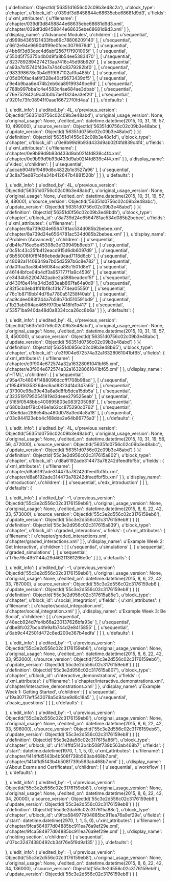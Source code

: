 {
  u'definition': ObjectId('56351d1656c02c09b3e48c2a'),
  u'block_type': u'chapter',
  u'block_id': u'039df3d8458844e68635ebe68681d9d3',
  u'fields': {
    u'xml_attributes': {
      u'filename': [
        u'chapter/039df3d8458844e68635ebe68681d9d3.xml',
        u'chapter/039df3d8458844e68635ebe68681d9d3.xml'
      ]
    },
    u'display_name': u'Advanced Modules',
    u'children': [
      [
        u'sequential',
        u'd999b4365121433fbe69c78806209140'
      ],
      [
        u'sequential',
        u'6612e94e96904ff99e0fcec3079676df'
      ],
      [
        u'sequential',
        u'4bb6f3d83cec4d6abf2567f7f901005f'
      ],
      [
        u'sequential',
        u'550d5f75375b4b0d9fa8b54ee5383470'
      ],
      [
        u'sequential',
        u'8237892894274213aa7416c45d98b920'
      ],
      [
        u'sequential',
        u'a93a7b15740f43e7a7446c8379282bf0'
      ],
      [
        u'sequential',
        u'983398678c0b4d919f87102afffa485b'
      ],
      [
        u'sequential',
        u'05d0f0fac4af4f328e40cf6673439df5'
      ],
      [
        u'sequential',
        u'9e4b9baa6e474b2eb6da89199349be9d'
      ],
      [
        u'sequential',
        u'788b997bba1c4e4583c4ae684ae3dbab'
      ],
      [
        u'sequential',
        u'76e752842c9c40b0b7ae11324ea3ef20'
      ],
      [
        u'sequential',
        u'9201e73fc08941f0aae166727f0fd4aa'
      ]
    ]
  },
  u'defaults': {

  },
  u'edit_info': {
    u'edited_by': 4L,
    u'previous_version': ObjectId('56351d0756c02c09b3e48abd'),
    u'original_usage_version': None,
    u'original_usage': None,
    u'edited_on': datetime.datetime(2015,
    10,
    31,
    19,
    57,
    10,
    499000),
    u'source_version': ObjectId('56351d0756c02c09b3e48abc'),
    u'update_version': ObjectId('56351d0756c02c09b3e48abd')
  }
}{
  u'definition': ObjectId('56351d1456c02c09b3e48c1d'),
  u'block_type': u'chapter',
  u'block_id': u'0e9b99d9b93d433d9ab02f4fd839c4f4',
  u'fields': {
    u'xml_attributes': {
      u'filename': [
        u'chapter/0e9b99d9b93d433d9ab02f4fd839c4f4.xml',
        u'chapter/0e9b99d9b93d433d9ab02f4fd839c4f4.xml'
      ]
    },
    u'display_name': u'Video',
    u'children': [
      [
        u'sequential',
        u'adcab904fbf9489d8c4822b1e3527a96'
      ],
      [
        u'sequential',
        u'3c8a75ed87cd4a34b412647b4881520b'
      ]
    ]
  },
  u'defaults': {

  },
  u'edit_info': {
    u'edited_by': 4L,
    u'previous_version': ObjectId('56351d0756c02c09b3e48abd'),
    u'original_usage_version': None,
    u'original_usage': None,
    u'edited_on': datetime.datetime(2015,
    10,
    31,
    19,
    57,
    9,
    48000),
    u'source_version': ObjectId('56351d0756c02c09b3e48abc'),
    u'update_version': ObjectId('56351d0756c02c09b3e48abd')
  }
}{
  u'definition': ObjectId('56351d0f56c02c09b3e48bdb'),
  u'block_type': u'chapter',
  u'block_id': u'8a739d24e6564781ac534d085b2bebee',
  u'fields': {
    u'xml_attributes': {
      u'filename': [
        u'chapter/8a739d24e6564781ac534d085b2bebee.xml',
        u'chapter/8a739d24e6564781ac534d085b2bebee.xml'
      ]
    },
    u'display_name': u'Problem (Advanced)',
    u'children': [
      [
        u'sequential',
        u'db4fe716ee5e45398e3e139949b8eeb7'
      ],
      [
        u'sequential',
        u'0c51c43c25fb412eacd915d6db6097d9'
      ],
      [
        u'sequential',
        u'6b55008f0f8f486ebeda9ead7118d6cb'
      ],
      [
        u'sequential',
        u'48092a11409349a7b05d3597b6c8e782'
      ],
      [
        u'sequential',
        u'da0ffaa3ac8b456084caa88c1501d8e1'
      ],
      [
        u'sequential',
        u'46144bfce04b4df3a957177f1a9c4536'
      ],
      [
        u'sequential',
        u'e3434b52204742aabe2a388beadecf5f'
      ],
      [
        u'sequential',
        u'd430f8e414a34d3d83eab867fa64a0d9'
      ],
      [
        u'sequential',
        u'82f5cb3ebd1f41bf8cf31c774ea05550'
      ],
      [
        u'sequential',
        u'76c1b8719bb14d76a7780a51258f40ab'
      ],
      [
        u'sequential',
        u'ac9cdee083f244a7b59b70d510591bd9'
      ],
      [
        u'sequential',
        u'1b23ab0ff4ae465f970baf418fd1b417'
      ],
      [
        u'sequential',
        u'53571ba940da48d0a8334cca26cc8b6a'
      ]
    ]
  },
  u'defaults': {

  },
  u'edit_info': {
    u'edited_by': 4L,
    u'previous_version': ObjectId('56351d0756c02c09b3e48abd'),
    u'original_usage_version': None,
    u'original_usage': None,
    u'edited_on': datetime.datetime(2015,
    10,
    31,
    19,
    57,
    3,
    450000),
    u'source_version': ObjectId('56351d0756c02c09b3e48abc'),
    u'update_version': ObjectId('56351d0756c02c09b3e48abd')
  }
}{
  u'definition': ObjectId('56351d0856c02c09b3e48b65'),
  u'block_type': u'chapter',
  u'block_id': u'e3f904e672574a32a16328061041bf65',
  u'fields': {
    u'xml_attributes': {
      u'filename': [
        u'chapter/e3f904e672574a32a16328061041bf65.xml',
        u'chapter/e3f904e672574a32a16328061041bf65.xml'
      ]
    },
    u'display_name': u'HTML',
    u'children': [
      [
        u'sequential',
        u'95a47c4804f1488096dccfff708b98ad'
      ],
      [
        u'sequential',
        u'1954816353264ec6ad83234f4d347a65'
      ],
      [
        u'sequential',
        u'37300e98a39e43a8a8d8fb5dca15db5a'
      ],
      [
        u'sequential',
        u'32351917950541819d3deee279525eab'
      ],
      [
        u'sequential',
        u'5165f0548bbc400895803e083f205088'
      ],
      [
        u'sequential',
        u'680b3abf79c046e1a62cc875290c0762'
      ],
      [
        u'sequential',
        u'08e8dac288e54ba480d078a3ed4c8a18'
      ],
      [
        u'sequential',
        u'03c844123ebb4c168dde2e64b86775a3'
      ]
    ]
  },
  u'defaults': {

  },
  u'edit_info': {
    u'edited_by': 4L,
    u'previous_version': ObjectId('56351d0756c02c09b3e48abd'),
    u'original_usage_version': None,
    u'original_usage': None,
    u'edited_on': datetime.datetime(2015,
    10,
    31,
    19,
    56,
    56,
    472000),
    u'source_version': ObjectId('56351d0756c02c09b3e48abc'),
    u'update_version': ObjectId('56351d0756c02c09b3e48abd')
  }
}{
  u'definition': ObjectId('55c3e2d956c02c317615a802'),
  u'block_type': u'chapter',
  u'block_id': u'd8a6192ade314473a78242dfeedfbf5b',
  u'fields': {
    u'xml_attributes': {
      u'filename': [
        u'chapter/d8a6192ade314473a78242dfeedfbf5b.xml',
        u'chapter/d8a6192ade314473a78242dfeedfbf5b.xml'
      ]
    },
    u'display_name': u'Introduction',
    u'children': [
      [
        u'sequential',
        u'edx_introduction'
      ]
    ]
  },
  u'defaults': {

  },
  u'edit_info': {
    u'edited_by': -1,
    u'previous_version': ObjectId('55c3e2d556c02c3176159eb8'),
    u'original_usage_version': None,
    u'original_usage': None,
    u'edited_on': datetime.datetime(2015,
    8,
    6,
    22,
    42,
    33,
    573000),
    u'source_version': ObjectId('55c3e2d556c02c3176159eb6'),
    u'update_version': ObjectId('55c3e2d556c02c3176159eb8')
  }
}{
  u'definition': ObjectId('55c3e2d956c02c317615a839'),
  u'block_type': u'chapter',
  u'block_id': u'graded_interactions',
  u'fields': {
    u'xml_attributes': {
      u'filename': [
        u'chapter/graded_interactions.xml',
        u'chapter/graded_interactions.xml'
      ]
    },
    u'display_name': u'Example Week 2: Get Interactive',
    u'children': [
      [
        u'sequential',
        u'simulations'
      ],
      [
        u'sequential',
        u'graded_simulations'
      ],
      [
        u'sequential',
        u'175e76c4951144a29d46211361266e0e'
      ]
    ]
  },
  u'defaults': {

  },
  u'edit_info': {
    u'edited_by': -1,
    u'previous_version': ObjectId('55c3e2d556c02c3176159eb8'),
    u'original_usage_version': None,
    u'original_usage': None,
    u'edited_on': datetime.datetime(2015,
    8,
    6,
    22,
    42,
    33,
    787000),
    u'source_version': ObjectId('55c3e2d556c02c3176159eb6'),
    u'update_version': ObjectId('55c3e2d556c02c3176159eb8')
  }
}{
  u'definition': ObjectId('55c3e2d956c02c317615a85e'),
  u'block_type': u'chapter',
  u'block_id': u'social_integration',
  u'fields': {
    u'xml_attributes': {
      u'filename': [
        u'chapter/social_integration.xml',
        u'chapter/social_integration.xml'
      ]
    },
    u'display_name': u'Example Week 3: Be Social',
    u'children': [
      [
        u'sequential',
        u'48ecb924d7fe4b66a230137626bfa93e'
      ],
      [
        u'sequential',
        u'dbe8fc027bcb4fe9afb744d2e8415855'
      ],
      [
        u'sequential',
        u'6ab9c442501d472c8ed200e367b4edfa'
      ]
    ]
  },
  u'defaults': {

  },
  u'edit_info': {
    u'edited_by': -1,
    u'previous_version': ObjectId('55c3e2d556c02c3176159eb8'),
    u'original_usage_version': None,
    u'original_usage': None,
    u'edited_on': datetime.datetime(2015,
    8,
    6,
    22,
    42,
    33,
    952000),
    u'source_version': ObjectId('55c3e2d556c02c3176159eb6'),
    u'update_version': ObjectId('55c3e2d556c02c3176159eb8')
  }
}{
  u'definition': ObjectId('55c3e2d956c02c317615a807'),
  u'block_type': u'chapter',
  u'block_id': u'interactive_demonstrations',
  u'fields': {
    u'xml_attributes': {
      u'filename': [
        u'chapter/interactive_demonstrations.xml',
        u'chapter/interactive_demonstrations.xml'
      ]
    },
    u'display_name': u'Example Week 1: Getting Started',
    u'children': [
      [
        u'sequential',
        u'19a30717eff543078a5d94ae9d6c18a5'
      ],
      [
        u'sequential',
        u'basic_questions'
      ]
    ]
  },
  u'defaults': {

  },
  u'edit_info': {
    u'edited_by': -1,
    u'previous_version': ObjectId('55c3e2d556c02c3176159eb8'),
    u'original_usage_version': None,
    u'original_usage': None,
    u'edited_on': datetime.datetime(2015,
    8,
    6,
    22,
    42,
    33,
    596000),
    u'source_version': ObjectId('55c3e2d556c02c3176159eb6'),
    u'update_version': ObjectId('55c3e2d556c02c3176159eb8')
  }
}{
  u'definition': ObjectId('55c3e2da56c02c317615a86f'),
  u'block_type': u'chapter',
  u'block_id': u'1414ffd5143b4b508f739b563ab468b7',
  u'fields': {
    u'start': datetime.datetime(1970,
    1,
    1,
    5,
    0),
    u'xml_attributes': {
      u'filename': [
        u'chapter/1414ffd5143b4b508f739b563ab468b7.xml',
        u'chapter/1414ffd5143b4b508f739b563ab468b7.xml'
      ]
    },
    u'display_name': u'About Exams and Certificates',
    u'children': [
      [
        u'sequential',
        u'workflow'
      ]
    ]
  },
  u'defaults': {

  },
  u'edit_info': {
    u'edited_by': -1,
    u'previous_version': ObjectId('55c3e2d556c02c3176159eb8'),
    u'original_usage_version': None,
    u'original_usage': None,
    u'edited_on': datetime.datetime(2015,
    8,
    6,
    22,
    42,
    34,
    20000),
    u'source_version': ObjectId('55c3e2d556c02c3176159eb6'),
    u'update_version': ObjectId('55c3e2d556c02c3176159eb8')
  }
}{
  u'definition': ObjectId('55c3e2da56c02c317615a88c'),
  u'block_type': u'chapter',
  u'block_id': u'9fca584977d04885bc911ea76a9ef29e',
  u'fields': {
    u'start': datetime.datetime(2970,
    1,
    1,
    5,
    0),
    u'xml_attributes': {
      u'filename': [
        u'chapter/9fca584977d04885bc911ea76a9ef29e.xml',
        u'chapter/9fca584977d04885bc911ea76a9ef29e.xml'
      ]
    },
    u'display_name': u'holding section',
    u'children': [
      [
        u'sequential',
        u'07bc32474380492cb34f76e5f9d9a135'
      ]
    ]
  },
  u'defaults': {

  },
  u'edit_info': {
    u'edited_by': -1,
    u'previous_version': ObjectId('55c3e2d556c02c3176159eb8'),
    u'original_usage_version': None,
    u'original_usage': None,
    u'edited_on': datetime.datetime(2015,
    8,
    6,
    22,
    42,
    34,
    136000),
    u'source_version': ObjectId('55c3e2d556c02c3176159eb6'),
    u'update_version': ObjectId('55c3e2d556c02c3176159eb8')
  }
}
